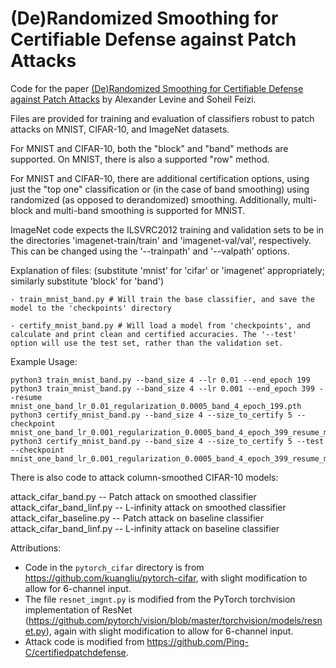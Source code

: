 # (De)Randomized Smoothing for Certifiable Defense against Patch Attacks

Code for the paper [(De)Randomized Smoothing for Certifiable Defense against Patch Attacks](http://arxiv.org/abs/2002.10733) by Alexander Levine and Soheil Feizi.

Files are provided for training and evaluation of classifiers robust to patch attacks on MNIST, CIFAR-10, and ImageNet datasets.

For MNIST and CIFAR-10, both the "block" and "band" methods are supported. On MNIST, there is also a supported "row" method.

For MNIST and CIFAR-10, there are additional certification options, using just the "top one" classification or (in the case of band smoothing) using randomized (as opposed to derandomized) smoothing. Additionally, multi-block  and  multi-band smoothing is supported for MNIST.

ImageNet code expects the ILSVRC2012 training and validation sets to be in the directories 'imagenet-train/train' and 'imagenet-val/val', respectively. This can be changed using the '--trainpath' and '--valpath' options.

Explanation of files: (substitute 'mnist' for 'cifar' or 'imagenet' appropriately;  similarly substitute 'block' for 'band')

```
- train_mnist_band.py # Will train the base classifier, and save the model to the 'checkpoints' directory

- certify_mnist_band.py # Will load a model from 'checkpoints', and calculate and print clean and certified accuracies. The '--test' option will use the test set, rather than the validation set.
```

Example Usage: 

```
python3 train_mnist_band.py --band_size 4 --lr 0.01 --end_epoch 199
python3 train_mnist_band.py --band_size 4 --lr 0.001 --end_epoch 399 --resume mnist_one_band_lr_0.01_regularization_0.0005_band_4_epoch_199.pth
python3 certify_mnist_band.py --band_size 4 --size_to_certify 5 --checkpoint mnist_one_band_lr_0.001_regularization_0.0005_band_4_epoch_399_resume_mnist_one_band_lr_0.01_regularization_0.0005_band_4_epoch_199.pth.pth
python3 certify_mnist_band.py --band_size 4 --size_to_certify 5 --test --checkpoint mnist_one_band_lr_0.001_regularization_0.0005_band_4_epoch_399_resume_mnist_one_band_lr_0.01_regularization_0.0005_band_4_epoch_199.pth.pth
```

There is also code to attack column-smoothed CIFAR-10 models:

attack_cifar_band.py  -- Patch attack on smoothed classifier
attack_cifar_band_linf.py  -- L-infinity attack on smoothed classifier
attack_cifar_baseline.py  -- Patch attack on baseline classifier
attack_cifar_band_linf.py  -- L-infinity attack on baseline classifier

Attributions:
- Code in the `pytorch_cifar` directory is from https://github.com/kuangliu/pytorch-cifar, with slight modification to allow for 6-channel input.
- The file `resnet_imgnt.py` is modified from the PyTorch torchvision implementation of ResNet (https://github.com/pytorch/vision/blob/master/torchvision/models/resnet.py), again with slight modification to allow for 6-channel input.
- Attack code is modified from https://github.com/Ping-C/certifiedpatchdefense.
